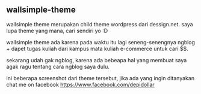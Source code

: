 ## wallsimple-theme
wallsimple theme merupakan child theme wordpress dari dessign.net. saya lupa theme yang mana, cari sendiri yo :D

wallsimple theme ada karena pada waktu itu lagi seneng-senengnya ngblog + dapet tugas kuliah dari kampus mata kuliah e-commerce untuk cari $$. 

sekarang udah gak ngblog, karena ada bebeapa hal yang membuat saya agak ragu tentang cara ngblog saya dulu. 

ini beberapa screenshot dari theme tersebut, jika ada yang ingin ditanyakan chat me on facebook https://www.facebook.com/depidollar

